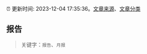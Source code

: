 :alarm_clock: 更新时间: 2023-12-04 17:35:36。[文章来源](/README.md)、[文章分类](/TAGS.md)

## 报告


> 关键字：`报告`、`月报`



